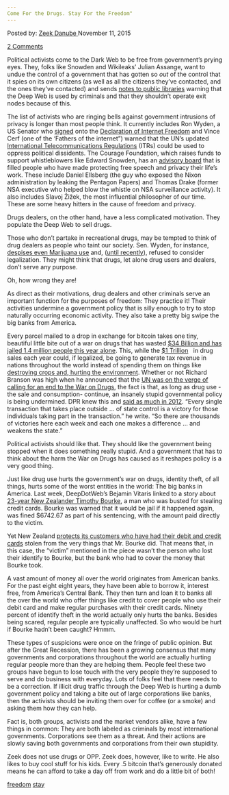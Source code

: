 ```yaml
---
Come For the Drugs. Stay For the Freedom"
---
```

<article class="post-listing post-12059 post type-post status-publish format-standard has-post-thumbnail hentry  tag-freedom tag-stay">
<div class="post-inner">
<span>Posted by: <a href="https://www.deepdotweb.com/author/zeekdanube/" title="">Zeek Danube </a></span>
<span>November 11, 2015</span>

<span><a href="https://www.deepdotweb.com/2015/11/11/come-for-the-drugs-stay-for-the-freedom/#comments">2 Comments</a></span>


<p>Political activists come to the Dark Web to be free from government&#8217;s prying eyes. They, folks like Snowden and Wikileaks&#8217; Julian Assange, want to undue the control of a government that has gotten so <em>out</em> of the control that it spies on its own citizens (as well as all the citizens they&#8217;ve contacted, and the ones they&#8217;ve contacted) and sends <a href="http://motherboard.vice.com/read/the-us-government-pressured-a-small-local-library-to-turn-off-its-tor-server">notes to public libraries</a> warning that the Deep Web is used by criminals and that they shouldn&#8217;t operate exit nodes because of this.</p>
<p>The list of activists who are ringing bells against government intrusions of privacy is longer than most people think. It currently includes Ron Wyden, a US Senator who <a href="http://www.freepress.net/press-release/98986/declaration-internet-freedom-gains-momentum">signed</a> onto the <a href="http://www.internetdeclaration.org/">Declaration of Internet Freedom</a> and Vince Cerf (one of the ‘Fathers of the internet”) warned that the UN’s updated <a href="https://googleblog.blogspot.com/2012/12/keep-internet-free-and-open.html">International Telecommunications Regulations</a> (ITRs) could be used to oppress political dissidents. The Courage Foundation, which raises funds to support whistleblowers like Edward Snowden, has an <a href="https://www.couragefound.org/advisory-board/">advisory board</a> that is filled people who have made protecting free speech and privacy their life’s work. These include Daniel Ellsberg (the guy who exposed the Nixon administration by leaking the Pentagon Papers) and Thomas Drake (former NSA executive who helped blow the whistle on NSA surveillance activity). It also includes Slavoj Žižek, the most influential philosopher of our time. These are some heavy hitters in the cause of freedom and privacy.</p>
<p>Drugs dealers, on the other hand, have a less complicated motivation. They populate the Deep Web to sell drugs.</p>
<p>Those who don’t partake in recreational drugs, may be tempted to think of drug dealers as people who taint our society. Sen. Wyden, for instance, <a href="http://www.dailykos.com/story/2009/04/11/718885/-Senator-Wyden-on-Marijuana">despises even Marijuana use</a> and, (<a href="http://www.oregonlive.com/mapes/index.ssf/2015/04/ron_wyden_says_marijuana_indus.html">until recently</a>), refused to consider legalization. They might think that drugs, let alone drug users and dealers, don’t serve any purpose.</p>
<p>Oh, how wrong they are!</p>
<p>As direct as their motivations, drug dealers and other criminals serve an important function for the purposes of freedom: They practice it! Their activities undermine a government policy that is silly enough to try to stop naturally occurring economic activity. They also take a pretty big swipe the big banks from America.</p>
<p>Every parcel mailed to a drop in exchange for bitcoin takes one tiny, beautiful little bite out of a war on drugs that has wasted <a href="http://www.drugsense.org/cms/wodclock">$34 Billion and has jailed 1.4 million people this year alone</a>. This, while the <a href="http://www.huffingtonpost.com/2014/03/13/americans-trillion-dollars-drugs_n_4943601.html">$1 </a><a href="http://www.huffingtonpost.com/2014/03/13/americans-trillion-dollars-drugs_n_4943601.html">Trillion</a>   in drug sales each year could, if legalized, be going to generate tax revenue in nations throughout the world instead of spending them on things like <a href="http://www.countthecosts.org/sites/default/files/Environment-briefing.pdf">destroying crops and, hurting the environment</a>. Whether or not Richard Branson was high when he announced that the <a href="https://www.deepdotweb.com/2015/10/21/un-to-call-on-governments-all-around-the-world-to-stop-war-on-drugs/">UN was on the verge of calling for an end to the War on Drugs</a>, the fact is that, as long as drug use -the sale and consumption- continue, an insanely stupid governmental policy is being undermined. DPR knew this and <a href="http://www.forbes.com/sites/andygreenberg/2013/04/29/collected-quotations-of-the-dread-pirate-roberts-founder-of-the-drug-site-silk-road-and-radical-libertarian/">said as much in 2012</a>. “Every single transaction that takes place outside &#8230; of state control is a victory for those individuals taking part in the transaction.” he write. “So there are thousands of victories here each week and each one makes a difference … and weakens the state.”</p>
<p>Political activists should like that. They should like the government being stopped when it does something really stupid. And a government that has to think about the harm the War on Drugs has caused as it reshapes policy is a very good thing.</p>
<p>Just like drug use hurts the government’s war on drugs, identity theft, of all things, hurts some of the worst entities in the world: The big banks in America. Last week, DeepDotWeb’s Bejamin Vitaris linked to a story about <a href="https://www.deepdotweb.com/2015/10/23/carder-warned-by-judge-to-expect-prison-on-his-next-offense/">23-year New Zealander Timothy Bourke</a>, a man who was busted for stealing credit cards. Bourke was warned that it would be jail if it happened again, was fined $6742.67 as part of his sentencing, with the amount paid directly to the victim.</p>
<p>Yet New Zealand <a href="https://www.justlanded.com/english/New-Zealand/New-Zealand-Guide/Money/Cards">protects its customers who have had their debit and credit cards</a> stolen from the very things that Mr. Bourke did. That means that, in this case, the “victim” mentioned in the piece wasn’t the person who lost their identify to Bourke, but the bank who had to cover the money that Bourke took.</p>
<p>A vast amount of money all over the world originates from American banks. For the past eight eight years, they have been able to borrow it, interest free, from America’s Central Bank. They then turn and loan it to banks all the over the world who offer things like credit to cover people who use their debit card and make regular purchases with their credit cards. Ninety percent of identify theft in the world actually only hurts the banks. Besides being scared, regular people are typically unaffected. So who would be hurt if Bourke hadn’t been caught? Hmmm.</p>
<p>These types of suspicions were once on the fringe of public opinion. But after the Great Recession, there has been a growing consensus that many governments and corporations throughout the world are actually hurting regular people more than they are helping them. People feel these two groups have begun to lose touch with the very people they’re supposed to serve and do business with everyday. Lots of folks feel that there needs to be a correction. If illicit drug traffic through the Deep Web is hurting a dumb government policy and taking a bite out of large corporations like banks, then the activists should be inviting them over for coffee (or a smoke) and asking them how they can help.</p>
<p>Fact is, both groups, activists and the market vendors alike, have a few things in common: They are both labeled as criminals by most international governments. Corporations see them as a threat. And their actions are slowly saving both governments and corporations from their own stupidity.</p>
<p>Zeek does not use drugs or OPP. Zeek does, however, like to write. He also likes to buy cool stuff for his kids. Every .5 bitcoin that’s generously donated means he can afford to take a day off from work and do a little bit of both!</p>
</div>
 <a href="https://www.deepdotweb.com/tag/freedom/" rel="tag">freedom</a> <a href="https://www.deepdotweb.com/tag/stay/" rel="tag">stay</a></span> <span style="display:none" class="updated">2015-11-11<a href="https://www.deepdotweb.com/author/zeekdanube/" title="Posts by Zeek Danube" rel="author">Zeek Danube</a></strong></div>

